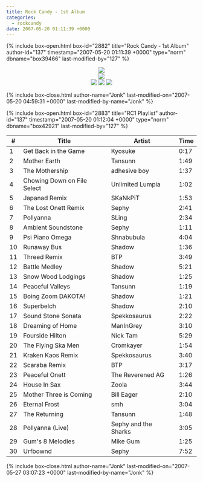 ```yaml
---
title: Rock Candy - 1st Album
categories:
  - rockcandy
date: 2007-05-20 01:11:39 +0000
---
```

{% include box-open.html box-id="2882" title="Rock Candy - 1st Album" author-id="137" timestamp="2007-05-20 01:11:39 +0000" type="norm" dbname="box39466" last-modified-by="127" %}
<center><img src="http - //jonk.fobby.net/smn/rockcandy/sitesection/banners/rc_banner_album_1.png" /></center><center><img src="http - //jonk.fobby.net/smn/rockcandy/sitesection/banners/rc_album_separator.png" /></center>
<center><a href="http://jonk.fobby.net/smn/rockcandy/release/rc1.1.zip"><img src="http - //jonk.fobby.net/smn/rockcandy/sitesection/banners/rc_album_part1.png" border="0" /></a> <a href="http://jonk.fobby.net/smn/rockcandy/release/rc1.2.zip"><img src="http - //jonk.fobby.net/smn/rockcandy/sitesection/banners/rc_album_part2.png" border="0" /></a> <a href="http://jonk.fobby.net/smn/rockcandy/release/rc1.3.zip"><img src="http - //jonk.fobby.net/smn/rockcandy/sitesection/banners/rc_album_part3.png" border="0" /></a></center>

{% include box-close.html author-name="Jonk" last-modified-on="2007-05-20 04:59:31 +0000" last-modified-by-name="Jonk" %}

{% include box-open.html box-id="2883" title="RC1 Playlist" author-id="137" timestamp="2007-05-20 01:12:04 +0000" type="norm" dbname="box42921" last-modified-by="127" %}
<table class="album" cellspacing="0">
	<thead>
		<tr>
			<th class="track">#</th>
			<th class="tracktitle">Title</th>
			<th class="artist">Artist</th>
			<th class="time">Time</th>
		</tr>
	</thead>
	<tbody>
		<tr>
			<td class="track">1</td>
			<td class="tracktitle">Get Back in the Game</td>
			<td class="artist">Kyosuke</td>
			<td class="time">0:17</td>
		</tr>
		<tr>
			<td class="track">2</td>
			<td class="tracktitle">Mother Earth</td>
			<td class="artist">Tansunn</td>
			<td class="time">1:49</td>
		</tr>
		<tr>
			<td class="track">3</td>
			<td class="tracktitle">The Mothership</td>
			<td class="artist">adhesive boy</td>
			<td class="time">1:37</td>
		</tr>
		<tr>
			<td class="track">4</td>
			<td class="tracktitle">Chowing Down on File Select</td>
			<td class="artist">Unlimited Lumpia</td>
			<td class="time">1:02</td>
		</tr>
		<tr>
			<td class="track">5</td>
			<td class="tracktitle">Japanad Remix</td>
			<td class="artist">SKaNkPiT</td>
			<td class="time">1:53</td>
		</tr>
		<tr>
			<td class="track">6</td>
			<td class="tracktitle">The Lost Onett Remix</td>
			<td class="artist">Sephy</td>
			<td class="time">2:41</td>
		</tr>
		<tr>
			<td class="track">7</td>
			<td class="tracktitle">Pollyanna</td>
			<td class="artist">SLing</td>
			<td class="time">2:34</td>
		</tr>
		<tr>
			<td class="track">8</td>
			<td class="tracktitle">Ambient Soundstone</td>
			<td class="artist">Sephy</td>
			<td class="time">1:11</td>
		</tr>
		<tr>
			<td class="track">9</td>
			<td class="tracktitle">Psi Piano Omega</td>
			<td class="artist">Shnabubula</td>
			<td class="time">4:04</td>
		</tr>
		<tr>
			<td class="track">10</td>
			<td class="tracktitle">Runaway Bus</td>
			<td class="artist">Shadow</td>
			<td class="time">1:36</td>
		</tr>
		<tr class="division">
			<td class="track">11</td>
			<td class="tracktitle">Threed Remix</td>
			<td class="artist">BTP</td>
			<td class="time">3:49</td>
		</tr>
		<tr>
			<td class="track">12</td>
			<td class="tracktitle">Battle Medley</td>
			<td class="artist">Shadow</td>
			<td class="time">5:21</td>
		</tr>
		<tr>
			<td class="track">13</td>
			<td class="tracktitle">Snow Wood Lodgings</td>
			<td class="artist">Shadow</td>
			<td class="time">1:25</td>
		</tr>
		<tr>
			<td class="track">14</td>
			<td class="tracktitle">Peaceful Valleys</td>
			<td class="artist">Tansunn</td>
			<td class="time">1:19</td>
		</tr>
		<tr>
			<td class="track">15</td>
			<td class="tracktitle">Boing Zoom DAKOTA!</td>
			<td class="artist">Shadow</td>
			<td class="time">1:21</td>
		</tr>
		<tr>
			<td class="track">16</td>
			<td class="tracktitle">Superbelch</td>
			<td class="artist">Shadow</td>
			<td class="time">2:10</td>
		</tr>
		<tr>
			<td class="track">17</td>
			<td class="tracktitle">Sound Stone Sonata</td>
			<td class="artist">Spekkosaurus</td>
			<td class="time">2:22</td>
		</tr>
		<tr>
			<td class="track">18</td>
			<td class="tracktitle">Dreaming of Home</td>
			<td class="artist">ManInGrey</td>
			<td class="time">3:10</td>
		</tr>
		<tr>
			<td class="track">19</td>
			<td class="tracktitle">Fourside Hilton</td>
			<td class="artist">Nick Tam</td>
			<td class="time">5:29</td>
		</tr>
		<tr>
			<td class="track">20</td>
			<td class="tracktitle">The Flying Ska Men</td>
			<td class="artist">Cromkayer</td>
			<td class="time">1:54</td>
		</tr>
		<tr class="division">
			<td class="track">21</td>
			<td class="tracktitle">Kraken Kaos Remix</td>
			<td class="artist">Spekkosaurus</td>
			<td class="time">3:40</td>
		</tr>
		<tr>
			<td class="track">22</td>
			<td class="tracktitle">Scaraba Remix</td>
			<td class="artist">BTP</td>
			<td class="time">3:17</td>
		</tr>
		<tr>
			<td class="track">23</td>
			<td class="tracktitle">Peaceful Onett</td>
			<td class="artist">The Reverened AG</td>
			<td class="time">1:26</td>
		</tr>
		<tr>
			<td class="track">24</td>
			<td class="tracktitle">House In Sax</td>
			<td class="artist">Zoola</td>
			<td class="time">3:44</td>
		</tr>
		<tr>
			<td class="track">25</td>
			<td class="tracktitle">Mother Three is Coming</td>
			<td class="artist">Bill Eager</td>
			<td class="time">2:10</td>
		</tr>
		<tr>
			<td class="track">26</td>
			<td class="tracktitle">Eternal Frost</td>
			<td class="artist">smh</td>
			<td class="time">3:04</td>
		</tr>
		<tr>
			<td class="track">27</td>
			<td class="tracktitle">The Returning</td>
			<td class="artist">Tansunn</td>
			<td class="time">1:48</td>
		</tr>
		<tr>
			<td class="track">28</td>
			<td class="tracktitle">Pollyanna (Live)</td>
			<td class="artist">Sephy and the Sharks</td>
			<td class="time">3:05</td>
		</tr>
		<tr>
			<td class="track">29</td>
			<td class="tracktitle">Gum's 8 Melodies</td>
			<td class="artist">Mike Gum</td>
			<td class="time">1:25</td>
		</tr>
		<tr>
			<td class="track">30</td>
			<td class="tracktitle">Urfbownd</td>
			<td class="artist">Sephy</td>
			<td class="time">7:52</td>
		</tr>
	</tbody>
</table>
{% include box-close.html author-name="Jonk" last-modified-on="2007-05-27 03:07:23 +0000" last-modified-by-name="Jonk" %}
